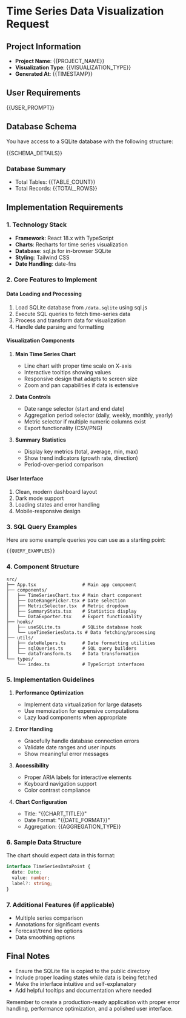 # Time Series Data Visualization Request

## Project Information
- **Project Name**: {{PROJECT_NAME}}
- **Visualization Type**: {{VISUALIZATION_TYPE}}
- **Generated At**: {{TIMESTAMP}}

## User Requirements
{{USER_PROMPT}}

## Database Schema
You have access to a SQLite database with the following structure:

{{SCHEMA_DETAILS}}

### Database Summary
- Total Tables: {{TABLE_COUNT}}
- Total Records: {{TOTAL_ROWS}}

## Implementation Requirements

### 1. Technology Stack
- **Framework**: React 18.x with TypeScript
- **Charts**: Recharts for time series visualization
- **Database**: sql.js for in-browser SQLite
- **Styling**: Tailwind CSS
- **Date Handling**: date-fns

### 2. Core Features to Implement

#### Data Loading and Processing
1. Load SQLite database from `/data.sqlite` using sql.js
2. Execute SQL queries to fetch time-series data
3. Process and transform data for visualization
4. Handle date parsing and formatting

#### Visualization Components
1. **Main Time Series Chart**
   - Line chart with proper time scale on X-axis
   - Interactive tooltips showing values
   - Responsive design that adapts to screen size
   - Zoom and pan capabilities if data is extensive

2. **Data Controls**
   - Date range selector (start and end date)
   - Aggregation period selector (daily, weekly, monthly, yearly)
   - Metric selector if multiple numeric columns exist
   - Export functionality (CSV/PNG)

3. **Summary Statistics**
   - Display key metrics (total, average, min, max)
   - Show trend indicators (growth rate, direction)
   - Period-over-period comparison

#### User Interface
1. Clean, modern dashboard layout
2. Dark mode support
3. Loading states and error handling
4. Mobile-responsive design

### 3. SQL Query Examples
Here are some example queries you can use as a starting point:

```sql
{{QUERY_EXAMPLES}}
```

### 4. Component Structure
```
src/
├── App.tsx                 # Main app component
├── components/
│   ├── TimeSeriesChart.tsx # Main chart component
│   ├── DateRangePicker.tsx # Date selection
│   ├── MetricSelector.tsx  # Metric dropdown
│   ├── SummaryStats.tsx    # Statistics display
│   └── DataExporter.tsx    # Export functionality
├── hooks/
│   ├── useSQLite.ts        # SQLite database hook
│   └── useTimeSeriesData.ts # Data fetching/processing
├── utils/
│   ├── dateHelpers.ts      # Date formatting utilities
│   ├── sqlQueries.ts       # SQL query builders
│   └── dataTransform.ts    # Data transformation
└── types/
    └── index.ts            # TypeScript interfaces

```

### 5. Implementation Guidelines

1. **Performance Optimization**
   - Implement data virtualization for large datasets
   - Use memoization for expensive computations
   - Lazy load components when appropriate

2. **Error Handling**
   - Gracefully handle database connection errors
   - Validate date ranges and user inputs
   - Show meaningful error messages

3. **Accessibility**
   - Proper ARIA labels for interactive elements
   - Keyboard navigation support
   - Color contrast compliance

4. **Chart Configuration**
   - Title: "{{CHART_TITLE}}"
   - Date Format: "{{DATE_FORMAT}}"
   - Aggregation: {{AGGREGATION_TYPE}}

### 6. Sample Data Structure
The chart should expect data in this format:
```typescript
interface TimeSeriesDataPoint {
  date: Date;
  value: number;
  label?: string;
}
```

### 7. Additional Features (if applicable)
- Multiple series comparison
- Annotations for significant events
- Forecast/trend line options
- Data smoothing options

## Final Notes
- Ensure the SQLite file is copied to the public directory
- Include proper loading states while data is being fetched
- Make the interface intuitive and self-explanatory
- Add helpful tooltips and documentation where needed

Remember to create a production-ready application with proper error handling, performance optimization, and a polished user interface.